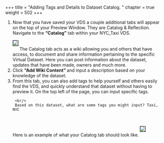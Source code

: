 +++
title = "Adding Tags and Details to Dataset Catalog. "
chapter = true
weight = 502
+++

<div style="text-align: left">
     <ol>
<li>
Now that you have saved your VDS a couple additional tabs will appear on the top of your Preview Window.  They are Catalog & Reflection. Navigate to the <b>“Catalog”</b> tab within your NYC_Taxi VDS.  
</li>
        <img src="../../images/dremio33.png" style="margin:15px 0px; border:1px solid black"/>
The Catalog tab acts as a wiki allowing you and others that have access, to document and share information pertaining to the specific Virtual Dataset.  Here you can post information about the dataset, updates that have been made, owners and much more.  

<li>Click <b> “Add Wiki Content” </b>and input a description based on your knowledge of the dataset.   
</li>

<li>From this tab, you can also add tags to help yourself and others easily find the VDS, and quickly understand that dataset without having to preview it.  On the top left of the page, you can input specific tags.  

     <br/>
     Based on this dataset, what are some tags you might input? Taxi, NYC

</li>
<br/>
Here is an example of what your Catalog tab should look like. 
<img src="../../images/dremio34.png" style="margin:15px 0px; border:1px solid black"/>
</ol>

    

        
  
</div>

